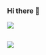 ### Hi there 👋

<div>
  <a href="https://github.com/Alvrolol">
  <img heigth="180em" src="https://github-readme-stats.vercel.app/api?username=Alvrolol&show_icons=true&theme=dark&include_all_comits=true&count_private=true"/>

##

<div>
  <a href ="https://github.com/Alvrolol" target="_blank"><img src="https://img.shields.io/badge/-LinkedIn-%230077B5?style=for-the-badge&logo=linkedin&logocolor=white"_blank"></a>
